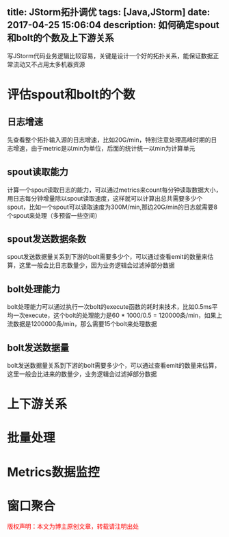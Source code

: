 title: JStorm拓扑调优
tags: [Java,JStorm]
date: 2017-04-25 15:06:04
description: 如何确定spout和bolt的个数及上下游关系
---

写JStorm代码业务逻辑比较容易，关键是设计一个好的拓扑关系，能保证数据正常流动又不占用太多机器资源

# 评估spout和bolt的个数
## 日志增速
先查看整个拓扑输入源的日志增速，比如20G/min，特别注意处理高峰时期的日志增速，由于metric是以min为单位，后面的统计统一以min为计算单元
## spout读取能力
计算一个spout读取日志的能力，可以通过metrics来count每分钟读取数据大小，用日志每分钟增量除以spout读取速度，这样就可以计算出总共需要多少个spout，比如一个spout可以读取速度为300M/min,那边20G/min的日志就需要8个spout来处理（多预留一些空间）
## spout发送数据条数
spout发送数据量关系到下游的bolt需要多少个，可以通过查看emit的数量来估算，这里一般会比日志数量少，因为业务逻辑会过滤掉部分数据

## bolt处理能力
bolt处理能力可以通过执行一次bolt的execute函数的耗时来技术，比如0.5ms平均一次execute，这个bolt的处理能力是60 * 1000/0.5 = 120000条/min，如果上流数据是1200000条/min，那么需要15个bolt来处理数据

## bolt发送数据量
bolt发送数据量关系到下游的bolt需要多少个，可以通过查看emit的数量来估算，这里一般会比进来的数量少，业务逻辑会过滤掉部分数据

# 上下游关系

# 批量处理

# Metrics数据监控

# 窗口聚合

<font color="#FF0000">版权声明：本文为博主原创文章，转载请注明出处</font>
